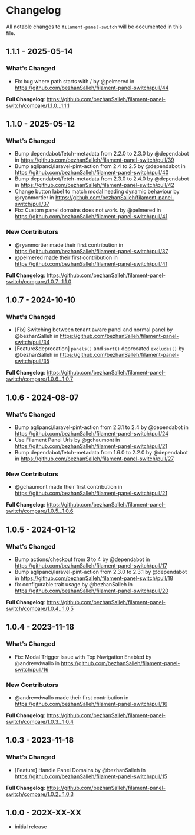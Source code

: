 # Changelog

All notable changes to `filament-panel-switch` will be documented in this file.

## 1.1.1 - 2025-05-14

### What's Changed

* Fix bug where path starts with / by @pelmered in https://github.com/bezhanSalleh/filament-panel-switch/pull/44

**Full Changelog**: https://github.com/bezhanSalleh/filament-panel-switch/compare/1.1.0...1.1.1

## 1.1.0 - 2025-05-12

### What's Changed

* Bump dependabot/fetch-metadata from 2.2.0 to 2.3.0 by @dependabot in https://github.com/bezhanSalleh/filament-panel-switch/pull/39
* Bump aglipanci/laravel-pint-action from 2.4 to 2.5 by @dependabot in https://github.com/bezhanSalleh/filament-panel-switch/pull/40
* Bump dependabot/fetch-metadata from 2.3.0 to 2.4.0 by @dependabot in https://github.com/bezhanSalleh/filament-panel-switch/pull/42
* Change button label to match modal heading dynamic behaviour by @ryanmortier in https://github.com/bezhanSalleh/filament-panel-switch/pull/37
* Fix: Custom panel domains does not work. by @pelmered in https://github.com/bezhanSalleh/filament-panel-switch/pull/41

### New Contributors

* @ryanmortier made their first contribution in https://github.com/bezhanSalleh/filament-panel-switch/pull/37
* @pelmered made their first contribution in https://github.com/bezhanSalleh/filament-panel-switch/pull/41

**Full Changelog**: https://github.com/bezhanSalleh/filament-panel-switch/compare/1.0.7...1.1.0

## 1.0.7 - 2024-10-10

### What's Changed

* [Fix] Switching between tenant aware panel and normal panel by @bezhanSalleh in https://github.com/bezhanSalleh/filament-panel-switch/pull/34
* [Feature&deprecation] `panels()` and `sort()` deprecated `excludes()` by @bezhanSalleh in https://github.com/bezhanSalleh/filament-panel-switch/pull/35

**Full Changelog**: https://github.com/bezhanSalleh/filament-panel-switch/compare/1.0.6...1.0.7

## 1.0.6 - 2024-08-07

### What's Changed

* Bump aglipanci/laravel-pint-action from 2.3.1 to 2.4 by @dependabot in https://github.com/bezhanSalleh/filament-panel-switch/pull/24
* Use Filament Panel Urls by @gchaumont in https://github.com/bezhanSalleh/filament-panel-switch/pull/21
* Bump dependabot/fetch-metadata from 1.6.0 to 2.2.0 by @dependabot in https://github.com/bezhanSalleh/filament-panel-switch/pull/27

### New Contributors

* @gchaumont made their first contribution in https://github.com/bezhanSalleh/filament-panel-switch/pull/21

**Full Changelog**: https://github.com/bezhanSalleh/filament-panel-switch/compare/1.0.5...1.0.6

## 1.0.5 - 2024-01-12

### What's Changed

* Bump actions/checkout from 3 to 4 by @dependabot in https://github.com/bezhanSalleh/filament-panel-switch/pull/17
* Bump aglipanci/laravel-pint-action from 2.3.0 to 2.3.1 by @dependabot in https://github.com/bezhanSalleh/filament-panel-switch/pull/18
* fix configurable trait usage by @bezhanSalleh in https://github.com/bezhanSalleh/filament-panel-switch/pull/20

**Full Changelog**: https://github.com/bezhanSalleh/filament-panel-switch/compare/1.0.4...1.0.5

## 1.0.4 - 2023-11-18

### What's Changed

- Fix: Modal Trigger Issue with Top Navigation Enabled by @andrewdwallo in https://github.com/bezhanSalleh/filament-panel-switch/pull/16

### New Contributors

- @andrewdwallo made their first contribution in https://github.com/bezhanSalleh/filament-panel-switch/pull/16

**Full Changelog**: https://github.com/bezhanSalleh/filament-panel-switch/compare/1.0.3...1.0.4

## 1.0.3 - 2023-11-18

### What's Changed

- [Feature] Handle Panel Domains by @bezhanSalleh in https://github.com/bezhanSalleh/filament-panel-switch/pull/15

**Full Changelog**: https://github.com/bezhanSalleh/filament-panel-switch/compare/1.0.2...1.0.3

## 1.0.0 - 202X-XX-XX

- initial release
